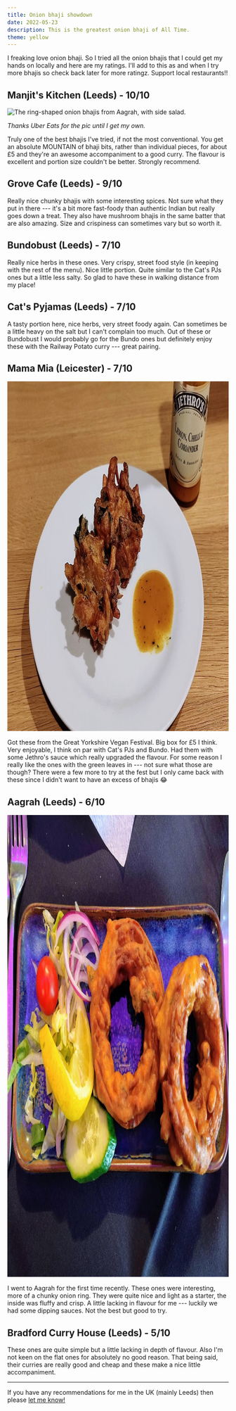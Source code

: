 ```yaml
---
title: Onion bhaji showdown
date: 2022-05-23
description: This is the greatest onion bhaji of All Time.
theme: yellow
---
```


I freaking love onion bhaji. So I tried all the onion bhajis that I could get my hands on locally and here are my ratings. I'll add to this as and when I try more bhajis so check back later for more ratingz. Support local restaurants!!

## Manjit's Kitchen (Leeds) - 10/10

<picture>
    <source type="image/webp" srcset="manjits-bhaji.webp">
    <img src="manjits-bhaji.jpg" width="550" height="440" alt="The ring-shaped onion bhajis from Aagrah, with side salad.">
</picture>

_Thanks Uber Eats for the pic until I get my own._

Truly one of the best bhajis I've tried, if not the most conventional. You get an absolute MOUNTAIN of bhaji bits, rather than individual pieces, for about £5 and they're an awesome accompaniment to a good curry. The flavour is excellent and portion size couldn't be better. Strongly recommend.

## Grove Cafe (Leeds) - 9/10

Really nice chunky bhajis with some interesting spices. Not sure what they put in there --- it's a bit more fast-foody than authentic Indian but really goes down a treat. They also have mushroom bhajis in the same batter that are also amazing. Size and crispiness can sometimes vary but so worth it.

## Bundobust (Leeds) - 7/10

Really nice herbs in these ones. Very crispy, street food style (in keeping with the rest of the menu). Nice little portion. Quite similar to the Cat's PJs ones but a little less salty. So glad to have these in walking distance from my place!

## Cat's Pyjamas (Leeds) - 7/10

A tasty portion here, nice herbs, very street foody again. Can sometimes be a little heavy on the salt but I can't complain too much. Out of these or Bundobust I would probably go for the Bundo ones but definitely enjoy these with the Railway Potato curry --- great pairing.

## Mama Mia (Leicester) - 7/10

<picture>
    <source type="image/webp" srcset="mama-mia-bhaji.webp">
    <img src="mama-mia-bhaji.jpg" width="1200" height="795" loading="lazy" alt="Onion bhajis from Mama Mia in Leicester, with Jethro's lemon and chilli sauce.">
</picture>

Got these from the Great Yorkshire Vegan Festival. Big box for £5 I think. Very enjoyable, I think on par with Cat's PJs and Bundo. Had them with some Jethro's sauce which really upgraded the flavour. For some reason I really like the ones with the green leaves in --- not sure what those are though? There were a few more to try at the fest but I only came back with these since I didn't want to have an excess of bhajis 😂

## Aagrah (Leeds) - 6/10

<picture>
    <source type="image/webp" srcset="aagrah-bhaji.webp">
    <img src="aagrah-bhaji.jpg" width="1400" height="1050" loading="lazy" alt="The ring-shaped onion bhajis from Aagrah, with side salad.">
</picture>

I went to Aagrah for the first time recently. These ones were interesting, more of a chunky onion ring. They were quite nice and light as a starter, the inside was fluffy and crisp. A little lacking in flavour for me --- luckily we had some dipping sauces. Not the best but good to try.

## Bradford Curry House (Leeds) - 5/10

These ones are quite simple but a little lacking in depth of flavour. Also I'm not keen on the flat ones for absolutely no good reason. That being said, their curries are really good and cheap and these make a nice little accompaniment.

----

If you have any recommendations for me in the UK (mainly Leeds) then please [let me know!](https://twitter.com/intent/tweet?text=@joejoinerr%20You%20should%20try%20the%20onion%20bhaji%20at)
